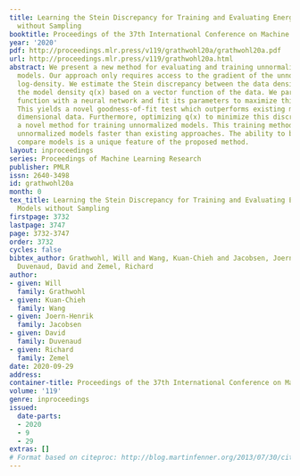 ```yaml
---
title: Learning the Stein Discrepancy for Training and Evaluating Energy-Based Models
  without Sampling
booktitle: Proceedings of the 37th International Conference on Machine Learning
year: '2020'
pdf: http://proceedings.mlr.press/v119/grathwohl20a/grathwohl20a.pdf
url: http://proceedings.mlr.press/v119/grathwohl20a.html
abstract: We present a new method for evaluating and training unnormalized density
  models. Our approach only requires access to the gradient of the unnormalized model’s
  log-density. We estimate the Stein discrepancy between the data density p(x) and
  the model density q(x) based on a vector function of the data. We parameterize this
  function with a neural network and fit its parameters to maximize this discrepancy.
  This yields a novel goodness-of-fit test which outperforms existing methods on high
  dimensional data. Furthermore, optimizing q(x) to minimize this discrepancy produces
  a novel method for training unnormalized models. This training method can fit large
  unnormalized models faster than existing approaches. The ability to both learn and
  compare models is a unique feature of the proposed method.
layout: inproceedings
series: Proceedings of Machine Learning Research
publisher: PMLR
issn: 2640-3498
id: grathwohl20a
month: 0
tex_title: Learning the Stein Discrepancy for Training and Evaluating Energy-Based
  Models without Sampling
firstpage: 3732
lastpage: 3747
page: 3732-3747
order: 3732
cycles: false
bibtex_author: Grathwohl, Will and Wang, Kuan-Chieh and Jacobsen, Joern-Henrik and
  Duvenaud, David and Zemel, Richard
author:
- given: Will
  family: Grathwohl
- given: Kuan-Chieh
  family: Wang
- given: Joern-Henrik
  family: Jacobsen
- given: David
  family: Duvenaud
- given: Richard
  family: Zemel
date: 2020-09-29
address: 
container-title: Proceedings of the 37th International Conference on Machine Learning
volume: '119'
genre: inproceedings
issued:
  date-parts:
  - 2020
  - 9
  - 29
extras: []
# Format based on citeproc: http://blog.martinfenner.org/2013/07/30/citeproc-yaml-for-bibliographies/
---
```

